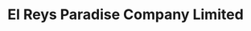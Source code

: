 ---
title: "El Reys Paradise Company Limited"
url: /accra/el-reys-paradise-company-limited/
shop: Eisenwaren
---